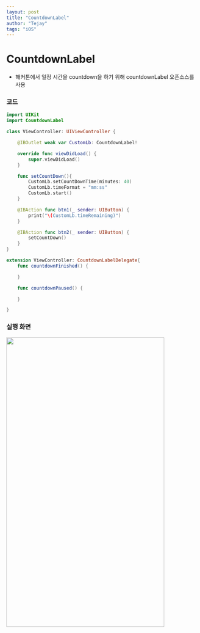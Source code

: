 ```yaml
---
layout: post
title: "CountdownLabel"
author: "Tejay"
tags: "iOS"
---
```


# CountdownLabel

- 해커톤에서 일정 시간을 countdown을 하기 위해 countdownLabel 오픈소스를 사용

### 코드

```swift
import UIKit
import CountdownLabel

class ViewController: UIViewController {

    @IBOutlet weak var CustomLb: CountdownLabel!

    override func viewDidLoad() {
        super.viewDidLoad()
    }

    func setCountDown(){
        CustomLb.setCountDownTime(minutes: 40)
        CustomLb.timeFormat = "mm:ss"
        CustomLb.start()
    }

    @IBAction func btn1(_ sender: UIButton) {
        print("\(CustomLb.timeRemaining)")
    }

    @IBAction func btn2(_ sender: UIButton) {
        setCountDown()
    }
}

extension ViewController: CountdownLabelDelegate{
    func countdownFinished() {

    }

    func countdownPaused() {

    }

}
```

### 실행 화면

<img src="https://simajune.github.io/img/posting/CountdownLabel1.gif" width="414px" height="758px"/>
